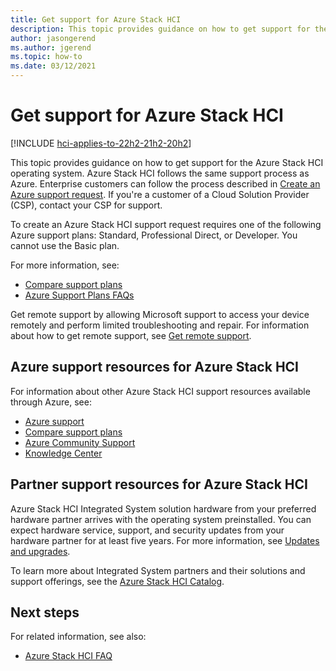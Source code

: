 ```yaml
---
title: Get support for Azure Stack HCI
description: This topic provides guidance on how to get support for the Azure Stack HCI operating system.
author: jasongerend
ms.author: jgerend
ms.topic: how-to
ms.date: 03/12/2021
---
```


# Get support for Azure Stack HCI

[!INCLUDE [hci-applies-to-22h2-21h2-20h2](../../includes/hci-applies-to-22h2-21h2-20h2.md)]

This topic provides guidance on how to get support for the Azure Stack HCI operating system. Azure Stack HCI follows the same support process as Azure. Enterprise customers can follow the process described in [Create an Azure support request](/azure/azure-portal/supportability/how-to-create-azure-support-request). If you're a customer of a Cloud Solution Provider (CSP), contact your CSP for support.

To create an Azure Stack HCI support request requires one of the following Azure support plans: Standard, Professional Direct, or Developer. You cannot use the Basic plan.

For more information, see:

- [Compare support plans](https://azure.microsoft.com/support/plans/)
- [Azure Support Plans FAQs](https://azure.microsoft.com/support/faq/)

Get remote support by allowing Microsoft support to access your device remotely and perform limited troubleshooting and repair. For information about how to get remote support, see [Get remote support](get-remote-support.md).

## Azure support resources for Azure Stack HCI

For information about other Azure Stack HCI support resources available through Azure, see:

- [Azure support](https://azure.microsoft.com/support/options/)
- [Compare support plans](https://azure.microsoft.com/support/plans/)
- [Azure Community Support](https://azure.microsoft.com/support/community/)
- [Knowledge Center](https://azure.microsoft.com/resources/knowledge-center/)

## Partner support resources for Azure Stack HCI

Azure Stack HCI Integrated System solution hardware from your preferred hardware partner arrives with the operating system preinstalled. You can expect hardware service, support, and security updates from your hardware partner for at least five years. For more information, see [Updates and upgrades](../concepts/updates.md).

To learn more about Integrated System partners and their solutions and support offerings, see the [Azure Stack HCI Catalog](https://aka.ms/AzureStackHCICatalog).

## Next steps

For related information, see also:

- [Azure Stack HCI FAQ](../faq.yml)
